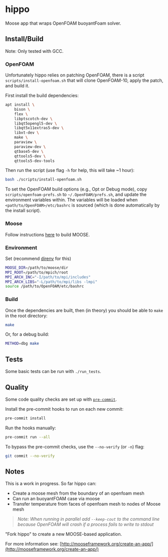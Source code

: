 # hippo

Moose app that wraps OpenFOAM buoyantFoam solver.

## Install/Build

Note: Only tested with GCC.

### OpenFOAM

Unfortunately hippo relies on patching OpenFOAM,
there is a script `scripts/install-openfoam.sh` that will clone
OpenFOAM-10, apply the patch, and build it.

First install the build dependencies:

```bash
apt install \
    bison \
    flex \
    libptscotch-dev \
    libqt5opengl5-dev \
    libqt5x11extras5-dev \
    libxt-dev \
    make \
    paraview \
    paraview-dev \
    qtbase5-dev \
    qttools5-dev \
    qttools5-dev-tools
```

Then run the script (use flag `-h` for help, this will take ~1 hour):

```bash
bash ./scripts/install-openfoam.sh
```

To set the OpenFOAM build options (e.g., Opt or Debug mode),
copy `scripts/openfoam-prefs.sh` to `~/.OpenFOAM/prefs.sh`,
and update the environment variables within.
The variables will be loaded when `<path/to/OpenFOAM>/etc/bashrc` is sourced
(which is done automatically by the install script).

### Moose

Follow instructions
[here](https://mooseframework.inl.gov/getting_started/installation/gcc_install_moose.html)
to build MOOSE.

### Environment

Set (recommend [direnv](https://direnv.net/) for this)

```bash
MOOSE_DIR=/path/to/moose/dir
MPI_ROOT=/path/to/mpich/root
MPI_ARCH_INC="-I/path/to/mpi/includes"
MPI_ARCH_LIBS="-L/path/to/mpi/libs -lmpi"
source /path/to/OpenFOAM/etc/bashrc
```

### Build

Once the dependencies are built, then (in theory) you should be able to `make` in the root directory:

```bash
make
```

Or, for a debug build:

```bash
METHOD=dbg make
```

## Tests

Some basic tests can be run with `./run_tests`.

## Quality

Some code quality checks are set up with
[`pre-commit`](https://pre-commit.com/).

Install the pre-commit hooks to run on each new commit:

```bash
pre-commit install
```

Run the hooks manually:

```bash
pre-commit run --all
```

To bypass the pre-commit checks, use the `--no-verify` (or `-n`) flag:

```bash
git commit --no-verify
```

## Notes

This is a work in progress.
So far hippo can:

- Create a moose mesh from the boundary of an openfoam mesh
- Can run an buoyantFOAM case via moose
- Transfer temperature from faces of openfoam mesh to nodes of Moose mesh

> *Note: When running in parallel add `--keep-cout` to the command line
> because OpenFOAM will crash if a process fails to write to stdout*

"Fork hippo" to create a new MOOSE-based application.

For more information see: [http://mooseframework.org/create-an-app/](http://mooseframework.org/create-an-app/)

